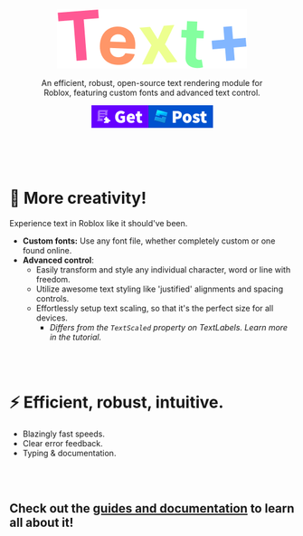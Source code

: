 <div align="center">

<img src="./Logo.png"></img>

An efficient, robust, open-source text rendering module for<br>
Roblox, featuring custom fonts and advanced text control.

[<img src="https://raw.githubusercontent.com/AlexanderLindholt/LinkButtons/refs/heads/main/Static/Module.png"></img>](https://create.roblox.com/store/asset/138658986432597) ​ [<img src="https://raw.githubusercontent.com/AlexanderLindholt/LinkButtons/refs/heads/main/Static/Devforum.png"></img>](https://devforum.roblox.com/t/3521684)
</div>
<br>
​<br>
<br>

# 🎨 More creativity!
Experience text in Roblox like it should've been.
- **Custom fonts:** Use any font file, whether completely custom or one found online.
- **Advanced control**:
  - Easily transform and style any individual character, word or line with freedom.
  - Utilize awesome text styling like 'justified' alignments and spacing controls.
  - Effortlessly setup text scaling, so that it's the perfect size for all devices.
    - *Differs from the `TextScaled` property on TextLabels. Learn more in the tutorial.*
<br>
<br>

# ⚡ Efficient, robust, intuitive.
- Blazingly fast speeds.
- Clear error feedback.
- Typing & documentation.
<br>
<br>

## Check out the [guides and documentation](https://alexanderlindholt.gitbook.io/textplus) to learn all about it!
